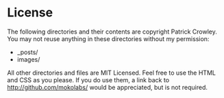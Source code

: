 License
=======

The following directories and their contents are copyright Patrick Crowley. You may not reuse anything in these directories without my permission:

+ _posts/
+ images/

All other directories and files are MIT Licensed. Feel free to use the HTML and CSS as you please. If you do use them, a link back to http://github.com/mokolabs/ would be appreciated, but is not required.
